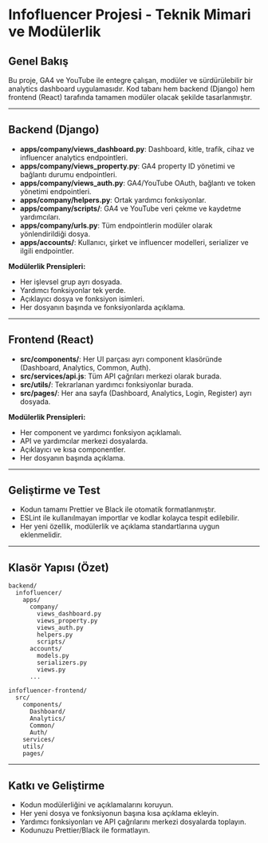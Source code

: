 # Infofluencer Projesi - Teknik Mimari ve Modülerlik

## Genel Bakış
Bu proje, GA4 ve YouTube ile entegre çalışan, modüler ve sürdürülebilir bir analytics dashboard uygulamasıdır. Kod tabanı hem backend (Django) hem frontend (React) tarafında tamamen modüler olacak şekilde tasarlanmıştır.

---

## Backend (Django)

- **apps/company/views_dashboard.py**: Dashboard, kitle, trafik, cihaz ve influencer analytics endpointleri.
- **apps/company/views_property.py**: GA4 property ID yönetimi ve bağlantı durumu endpointleri.
- **apps/company/views_auth.py**: GA4/YouTube OAuth, bağlantı ve token yönetimi endpointleri.
- **apps/company/helpers.py**: Ortak yardımcı fonksiyonlar.
- **apps/company/scripts/**: GA4 ve YouTube veri çekme ve kaydetme yardımcıları.
- **apps/company/urls.py**: Tüm endpointlerin modüler olarak yönlendirildiği dosya.
- **apps/accounts/**: Kullanıcı, şirket ve influencer modelleri, serializer ve ilgili endpointler.

**Modülerlik Prensipleri:**
- Her işlevsel grup ayrı dosyada.
- Yardımcı fonksiyonlar tek yerde.
- Açıklayıcı dosya ve fonksiyon isimleri.
- Her dosyanın başında ve fonksiyonlarda açıklama.

---

## Frontend (React)

- **src/components/**: Her UI parçası ayrı component klasöründe (Dashboard, Analytics, Common, Auth).
- **src/services/api.js**: Tüm API çağrıları merkezi olarak burada.
- **src/utils/**: Tekrarlanan yardımcı fonksiyonlar burada.
- **src/pages/**: Her ana sayfa (Dashboard, Analytics, Login, Register) ayrı dosyada.

**Modülerlik Prensipleri:**
- Her component ve yardımcı fonksiyon açıklamalı.
- API ve yardımcılar merkezi dosyalarda.
- Açıklayıcı ve kısa componentler.
- Her dosyanın başında açıklama.

---

## Geliştirme ve Test
- Kodun tamamı Prettier ve Black ile otomatik formatlanmıştır.
- ESLint ile kullanılmayan importlar ve kodlar kolayca tespit edilebilir.
- Her yeni özellik, modülerlik ve açıklama standartlarına uygun eklenmelidir.

---

## Klasör Yapısı (Özet)

```
backend/
  infofluencer/
    apps/
      company/
        views_dashboard.py
        views_property.py
        views_auth.py
        helpers.py
        scripts/
      accounts/
        models.py
        serializers.py
        views.py
      ...

infofluencer-frontend/
  src/
    components/
      Dashboard/
      Analytics/
      Common/
      Auth/
    services/
    utils/
    pages/
```

---

## Katkı ve Geliştirme
- Kodun modülerliğini ve açıklamalarını koruyun.
- Her yeni dosya ve fonksiyonun başına kısa açıklama ekleyin.
- Yardımcı fonksiyonları ve API çağrılarını merkezi dosyalarda toplayın.
- Kodunuzu Prettier/Black ile formatlayın. 
